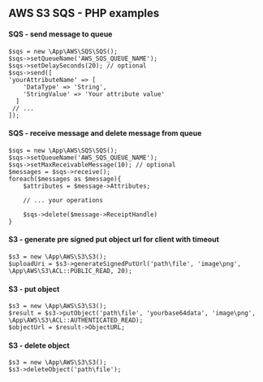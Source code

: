
## AWS S3 SQS  - PHP examples

#### **SQS - send message to queue**


    
    $sqs = new \App\AWS\SQS\SQS();
    $sqs->setQueueName('AWS_SQS_QUEUE_NAME');
    $sqs->setDelaySeconds(20); // optional
    $sqs->send([    
    'yourAttributeName' => [    
        'DataType' => 'String',    
        'StringValue' => 'Your attribute value'    
	  ]    
	 // ...    
	]);
    
 

#### **SQS - receive message and delete message from queue**

    $sqs = new \App\AWS\SQS\SQS();
    $sqs->setQueueName('AWS_SQS_QUEUE_NAME');
    $sqs->setMaxReceivableMessage(10); // optional
    $messages = $sqs->receive();
    foreach($messages as $message){
	    $attributes = $message->Attributes;
	    
	    // ... your operations
	    
	    $sqs->delete($message->ReceiptHandle)
    }

#### **S3 - generate pre signed put object url for client with timeout**

    $s3 = new \App\AWS\S3\S3();
    $uploadUri = $s3->generateSignedPutUrl('path\file', 'image\png', \App\AWS\S3\ACL::PUBLIC_READ, 20);


#### **S3 - put object**

    $s3 = new \App\AWS\S3\S3();
    $result = $s3->putObject('path\file', 'yourbase64data', 'image\png', \App\AWS\S3\ACL::AUTHENTICATED_READ);
    $objectUrl = $result->ObjectURL;

#### **S3 - delete object**

    $s3 = new \App\AWS\S3\S3();
    $s3->deleteObject('path\file');

